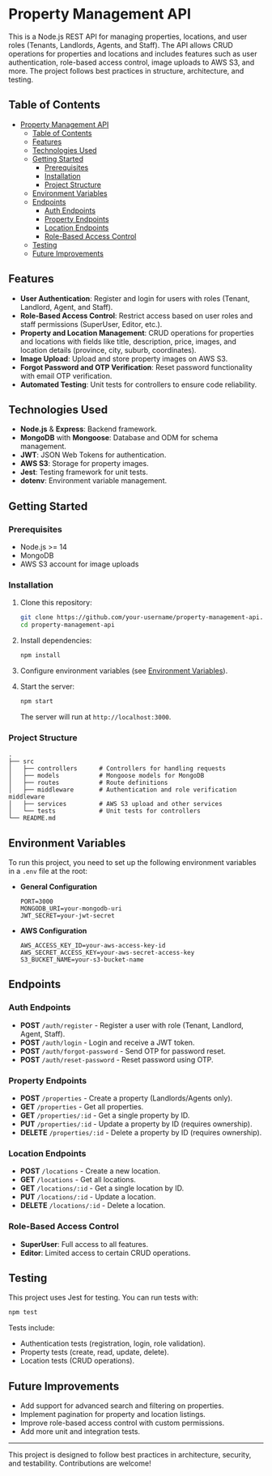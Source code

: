 # Property Management API

This is a Node.js REST API for managing properties, locations, and user roles (Tenants, Landlords, Agents, and Staff). The API allows CRUD operations for properties and locations and includes features such as user authentication, role-based access control, image uploads to AWS S3, and more. The project follows best practices in structure, architecture, and testing.

## Table of Contents
- [Property Management API](#property-management-api)
  - [Table of Contents](#table-of-contents)
  - [Features](#features)
  - [Technologies Used](#technologies-used)
  - [Getting Started](#getting-started)
    - [Prerequisites](#prerequisites)
    - [Installation](#installation)
    - [Project Structure](#project-structure)
  - [Environment Variables](#environment-variables)
  - [Endpoints](#endpoints)
    - [Auth Endpoints](#auth-endpoints)
    - [Property Endpoints](#property-endpoints)
    - [Location Endpoints](#location-endpoints)
    - [Role-Based Access Control](#role-based-access-control)
  - [Testing](#testing)
  - [Future Improvements](#future-improvements)

## Features
- **User Authentication**: Register and login for users with roles (Tenant, Landlord, Agent, and Staff).
- **Role-Based Access Control**: Restrict access based on user roles and staff permissions (SuperUser, Editor, etc.).
- **Property and Location Management**: CRUD operations for properties and locations with fields like title, description, price, images, and location details (province, city, suburb, coordinates).
- **Image Upload**: Upload and store property images on AWS S3.
- **Forgot Password and OTP Verification**: Reset password functionality with email OTP verification.
- **Automated Testing**: Unit tests for controllers to ensure code reliability.

## Technologies Used
- **Node.js** & **Express**: Backend framework.
- **MongoDB** with **Mongoose**: Database and ODM for schema management.
- **JWT**: JSON Web Tokens for authentication.
- **AWS S3**: Storage for property images.
- **Jest**: Testing framework for unit tests.
- **dotenv**: Environment variable management.

## Getting Started

### Prerequisites
- Node.js >= 14
- MongoDB
- AWS S3 account for image uploads

### Installation
1. Clone this repository:
   ```bash
   git clone https://github.com/your-username/property-management-api.git
   cd property-management-api
   ```

2. Install dependencies:
   ```bash
   npm install
   ```

3. Configure environment variables (see [Environment Variables](#environment-variables)).

4. Start the server:
   ```bash
   npm start
   ```
   The server will run at `http://localhost:3000`.

### Project Structure
```
.
├── src
│   ├── controllers      # Controllers for handling requests
│   ├── models           # Mongoose models for MongoDB
│   ├── routes           # Route definitions
│   ├── middleware       # Authentication and role verification middleware
│   ├── services         # AWS S3 upload and other services
│   └── tests            # Unit tests for controllers
└── README.md
```

## Environment Variables

To run this project, you need to set up the following environment variables in a `.env` file at the root:

- **General Configuration**
  ```
  PORT=3000
  MONGODB_URI=your-mongodb-uri
  JWT_SECRET=your-jwt-secret
  ```

- **AWS Configuration**
  ```
  AWS_ACCESS_KEY_ID=your-aws-access-key-id
  AWS_SECRET_ACCESS_KEY=your-aws-secret-access-key
  S3_BUCKET_NAME=your-s3-bucket-name
  ```

## Endpoints

### Auth Endpoints
- **POST** `/auth/register` - Register a user with role (Tenant, Landlord, Agent, Staff).
- **POST** `/auth/login` - Login and receive a JWT token.
- **POST** `/auth/forgot-password` - Send OTP for password reset.
- **POST** `/auth/reset-password` - Reset password using OTP.

### Property Endpoints
- **POST** `/properties` - Create a property (Landlords/Agents only).
- **GET** `/properties` - Get all properties.
- **GET** `/properties/:id` - Get a single property by ID.
- **PUT** `/properties/:id` - Update a property by ID (requires ownership).
- **DELETE** `/properties/:id` - Delete a property by ID (requires ownership).

### Location Endpoints
- **POST** `/locations` - Create a new location.
- **GET** `/locations` - Get all locations.
- **GET** `/locations/:id` - Get a single location by ID.
- **PUT** `/locations/:id` - Update a location.
- **DELETE** `/locations/:id` - Delete a location.

### Role-Based Access Control
- **SuperUser**: Full access to all features.
- **Editor**: Limited access to certain CRUD operations.

## Testing
This project uses Jest for testing. You can run tests with:

```bash
npm test
```

Tests include:
- Authentication tests (registration, login, role validation).
- Property tests (create, read, update, delete).
- Location tests (CRUD operations).

## Future Improvements
- Add support for advanced search and filtering on properties.
- Implement pagination for property and location listings.
- Improve role-based access control with custom permissions.
- Add more unit and integration tests.

---

This project is designed to follow best practices in architecture, security, and testability. Contributions are welcome!